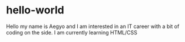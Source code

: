 # hello-world
Hello my name is Aegyo and I am interested in an IT career with a bit of coding on the side. I am currently learning HTML/CSS
